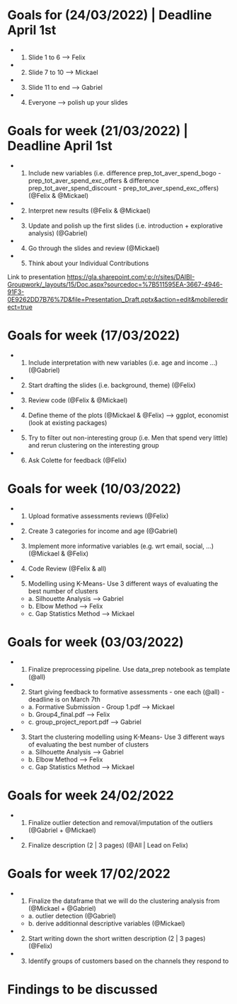 # Goals for (24/03/2022) | Deadline April 1st

* 1. Slide 1 to 6 --> Felix
* 2. Slide 7 to 10 --> Mickael
* 3. Slide 11 to end --> Gabriel
* 4. Everyone --> polish up your slides

# Goals for  week (21/03/2022) | Deadline April 1st

* 1. Include new variables (i.e. difference prep_tot_aver_spend_bogo - prep_tot_aver_spend_exc_offers & difference prep_tot_aver_spend_discount - prep_tot_aver_spend_exc_offers) (@Felix & @Mickael)
* 2. Interpret new results (@Felix & @Mickael) 
* 3. Update and polish up the first slides (i.e. introduction + explorative analysis) (@Gabriel)
* 4. Go through the slides and review (@Mickael)
* 5. Think about your Individual Contributions

Link to presentation
https://gla.sharepoint.com/:p:/r/sites/DAIBI-Groupwork/_layouts/15/Doc.aspx?sourcedoc=%7B511595EA-3667-4946-91F3-0E9262DD7B76%7D&file=Presentation_Draft.pptx&action=edit&mobileredirect=true

# Goals for week (17/03/2022)

* 1. Include interpretation with new variables (i.e. age and income ...) (@Gabriel)
* 2. Start drafting the slides (i.e. background, theme) (@Felix)
* 3. Review code (@Felix & @Mickael)
* 4. Define theme of the plots (@Mickael & @Felix) --> ggplot, economist (look at existing packages)
* 5. Try to filter out non-interesting group (i.e. Men that spend very little) and rerun clustering on the interesting group
* 6. Ask Colette for feedback (@Felix)

# Goals for week (10/03/2022)

* 1. Upload formative assessments reviews (@Felix)
* 2. Create 3 categories for income and age (@Gabriel)
* 3. Implement more informative variables (e.g. wrt email, social, ...) (@Mickael & @Felix)
* 4. Code Review (@Felix & all)
* 5. Modelling using K-Means- Use 3 different ways of evaluating the best number of clusters
  * a. Silhouette Analysis --> Gabriel
  * b. Elbow Method --> Felix
  * c. Gap Statistics Method --> Mickael

# Goals for week (03/03/2022)

* 1. Finalize preprocessing pipeline. Use data_prep notebook as template (@all)
* 2. Start giving feedback to formative assessments - one each (@all) - deadline is on March 7th
  * a. Formative Submission - Group 1.pdf --> Mickael
  * b. Group4_final.pdf --> Felix
  * c. group_project_report.pdf --> Gabriel
* 3. Start the clustering modelling using K-Means- Use 3 different ways of evaluating the best number of clusters
  * a. Silhouette Analysis --> Gabriel
  * b. Elbow Method --> Felix
  * c. Gap Statistics Method --> Mickael

# Goals for week 24/02/2022

* 1. Finalize outlier detection and removal/imputation of the outliers (@Gabriel + @Mickael)
* 2. Finalize description (2 | 3 pages) (@All | Lead on Felix)

# Goals for week 17/02/2022

* 1. Finalize the dataframe that we will do the clustering analysis from (@Mickael + @Gabriel)
  * a. outlier detection (@Gabriel)
  * b. derive additionnal descriptive variables (@Mickael)
* 2. Start writing down the short written description (2 | 3 pages) (@Felix)
* 3. Identify groups of customers based on the channels they respond to 

# Findings to be discussed
